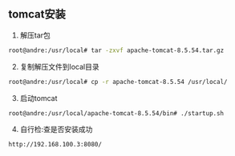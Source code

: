 ## tomcat安装

1. 解压tar包

```bash
root@andre:/usr/local# tar -zxvf apache-tomcat-8.5.54.tar.gz
```

2. 复制解压文件到local目录

```bash
root@andre:/usr/local# cp -r apache-tomcat-8.5.54 /usr/local/
```

3. 启动tomcat

```shell
root@andre:/usr/local/apache-tomcat-8.5.54/bin# ./startup.sh
```

4. 自行检:查是否安装成功

```http
http://192.168.100.3:8080/
```


